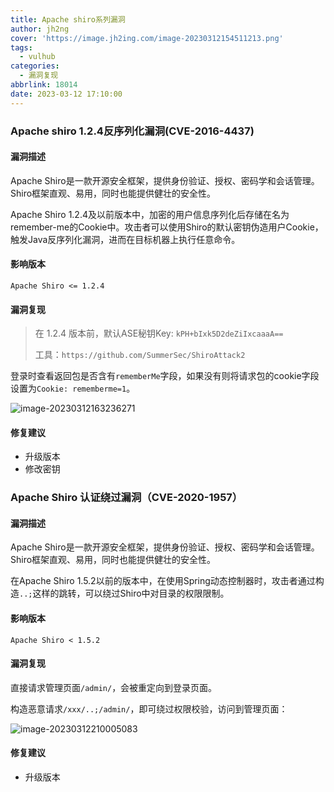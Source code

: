 ```yaml
---
title: Apache shiro系列漏洞
author: jh2ng
cover: 'https://image.jh2ing.com/image-20230312154511213.png'
tags:
  - vulhub
categories:
  - 漏洞复现
abbrlink: 18014
date: 2023-03-12 17:10:00
---
```


### Apache shiro 1.2.4反序列化漏洞(CVE-2016-4437)

#### 漏洞描述

Apache Shiro是一款开源安全框架，提供身份验证、授权、密码学和会话管理。Shiro框架直观、易用，同时也能提供健壮的安全性。

Apache Shiro 1.2.4及以前版本中，加密的用户信息序列化后存储在名为remember-me的Cookie中。攻击者可以使用Shiro的默认密钥伪造用户Cookie，触发Java反序列化漏洞，进而在目标机器上执行任意命令。

#### 影响版本

`Apache Shiro <= 1.2.4`

#### 漏洞复现

>在 1.2.4 版本前，默认ASE秘钥Key: `kPH+bIxk5D2deZiIxcaaaA==`
>
>工具：`https://github.com/SummerSec/ShiroAttack2`

登录时查看返回包是否含有`rememberMe`字段，如果没有则将请求包的cookie字段设置为`Cookie: rememberme=1`。

![image-20230312163236271](https://image.jh2ing.com/image-20230312163236271.png)




#### 修复建议

- 升级版本
- 修改密钥

### Apache Shiro 认证绕过漏洞（CVE-2020-1957）

#### 漏洞描述

Apache Shiro是一款开源安全框架，提供身份验证、授权、密码学和会话管理。Shiro框架直观、易用，同时也能提供健壮的安全性。

在Apache Shiro 1.5.2以前的版本中，在使用Spring动态控制器时，攻击者通过构造`..;`这样的跳转，可以绕过Shiro中对目录的权限限制。

#### 影响版本

`Apache Shiro < 1.5.2 `

#### 漏洞复现

直接请求管理页面`/admin/`，会被重定向到登录页面。

构造恶意请求`/xxx/..;/admin/`，即可绕过权限校验，访问到管理页面：

![image-20230312210005083](https://image.jh2ing.com/image-20230312210005083.png)

#### 修复建议

- 升级版本
